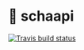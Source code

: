 # 🐑 schaapi
[![Travis build status](https://img.shields.io/travis/cafejojo/schaapi/master.svg)](https://travis-ci.org/cafejojo/schaapi)
